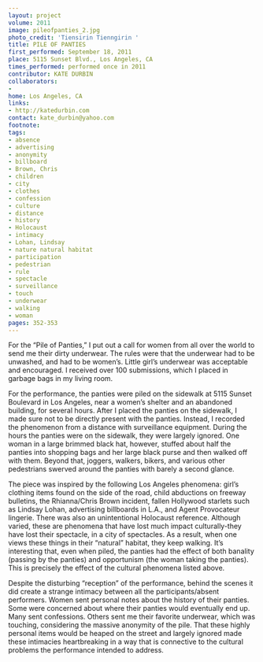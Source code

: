 ```yaml
---
layout: project
volume: 2011
image: pileofpanties_2.jpg
photo_credit: 'Tiensirin Tienngirin '
title: PILE OF PANTIES
first_performed: September 18, 2011
place: 5115 Sunset Blvd., Los Angeles, CA
times_performed: performed once in 2011
contributor: KATE DURBIN
collaborators:
- 
home: Los Angeles, CA
links:
- http://katedurbin.com
contact: kate_durbin@yahoo.com
footnote: 
tags:
- absence
- advertising
- anonymity
- billboard
- Brown, Chris
- children
- city
- clothes
- confession
- culture
- distance
- history
- Holocaust
- intimacy
- Lohan, Lindsay
- nature natural habitat
- participation
- pedestrian
- rule
- spectacle
- surveillance
- touch
- underwear
- walking
- woman
pages: 352-353
---
```


For the “Pile of Panties,” I put out a call for women from all over the world to send me their dirty underwear. The rules were that the underwear had to be unwashed, and had to be women’s. Little girl’s underwear was acceptable and encouraged. I received over 100 submissions, which I placed in garbage bags in my living room. 

For the performance, the panties were piled on the sidewalk at 5115 Sunset Boulevard in Los Angeles, near a women’s shelter and an abandoned building, for several hours. After I placed the panties on the sidewalk, I made sure not to be directly present with the panties. Instead, I recorded the phenomenon from a distance with surveillance equipment. During the hours the panties were on the sidewalk, they were largely ignored. One woman in a large brimmed black hat, however, stuffed about half the panties into shopping bags and her large black purse and then walked off with them. Beyond that, joggers, walkers, bikers, and various other pedestrians swerved around the panties with barely a second glance. 

The piece was inspired by the following Los Angeles phenomena: girl’s clothing items found on the side of the road, child abductions on freeway bulletins, the Rhianna/Chris Brown incident, fallen Hollywood starlets such as Lindsay Lohan, advertising billboards in L.A., and Agent Provocateur lingerie. There was also an unintentional Holocaust reference. Although varied, these are phenomena that have lost much impact culturally-they have lost their spectacle, in a city of spectacles. As a result, when one views these things in their “natural” habitat, they keep walking. It’s interesting that, even when piled, the panties had the effect of both banality (passing by the panties) and opportunism (the woman taking the panties). This is precisely the effect of the cultural phenomena listed above. 

Despite the disturbing “reception” of the performance, behind the scenes it did create a strange intimacy between all the participants/absent performers. Women sent personal notes about the history of their panties. Some were concerned about where their panties would eventually end up. Many sent confessions. Others sent me their favorite underwear, which was touching, considering the massive anonymity of the pile. That these highly personal items would be heaped on the street and largely ignored made these intimacies heartbreaking in a way that is connective to the cultural problems the performance intended to address. 
